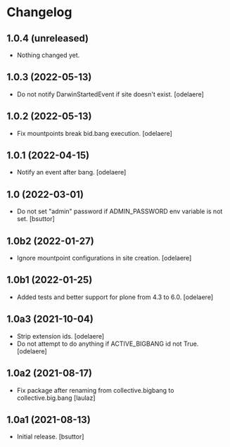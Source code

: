 # Changelog


## 1.0.4 (unreleased)

- Nothing changed yet.


## 1.0.3 (2022-05-13)

- Do not notify DarwinStartedEvent if site doesn't exist.
  [odelaere]


## 1.0.2 (2022-05-13)

- Fix mountpoints break bid.bang execution.
  [odelaere]


## 1.0.1 (2022-04-15)

- Notify an event after bang.
  [odelaere]


## 1.0 (2022-03-01)

- Do not set "admin" password if ADMIN_PASSWORD env variable is not set.
  [bsuttor]


## 1.0b2 (2022-01-27)

- Ignore mountpoint configurations in site creation.
  [odelaere]


## 1.0b1 (2022-01-25)

- Added tests and better support for plone from 4.3 to 6.0.
  [odelaere]


## 1.0a3 (2021-10-04)

- Strip extension ids.
  [odelaere]
- Do not attempt to do anything if ACTIVE_BIGBANG id not True.
  [odelaere]


## 1.0a2 (2021-08-17)

- Fix package after renaming from collective.bigbang to collective.big.bang
  [laulaz]


## 1.0a1 (2021-08-13)

- Initial release.
  [bsuttor]
